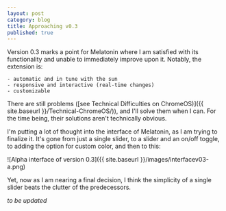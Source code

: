 ```yaml
---
layout: post
category: blog
title: Approaching v0.3
published: true
---
```


Version 0.3 marks a point for Melatonin where I am satisfied
with its functionality and unable to immediately improve upon
it. Notably, the extension is:

	- automatic and in tune with the sun
	- responsive and interactive (real-time changes)
	- customizable
    
There are still problems ([see Technical Difficulties on ChromeOS)]({{ site.baseurl }}/Technical-ChromeOS/)), and I'll solve them when I can. For the time being, their solutions aren't technically obvious.

I'm putting a lot of thought into the interface of Melatonin, as
I am trying to finalize it. It's gone from just a single slider,
to a slider and an on/off toggle, to adding the option for
custom color, and then to this:

![Alpha interface of version 0.3]({{ site.baseurl }}/images/interfacev03-a.png)

Yet, now as I am nearing a final decision, I think the
simplicity of a single slider beats the clutter of the
predecessors.

*to be updated*